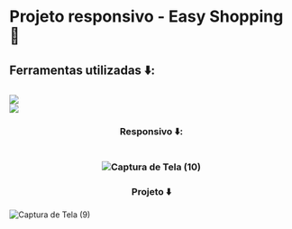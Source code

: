 <h1>Projeto responsivo - Easy Shopping 🛒</h1>

<h2>Ferramentas utilizadas ⬇️:</h2>

<h3>
<img src="https://img.shields.io/badge/HTML5-E34F26?style=for-the-badge&logo=html5&logoColor=white"> 
  <br>
<img src="https://img.shields.io/badge/CSS3-1572B6?style=for-the-badge&logo=css3&logoColor=white">
</h3>

<h3 align=center>Responsivo ⬇️:
  <br> 
  <br>

![Captura de Tela (10)](https://github.com/IgorDias07/Projeto-responsivo/assets/155583244/23717bb9-dff5-4416-ba71-243b187bc45b)

</h3>



<h3 align=center>Projeto ⬇️</h3>
 
![Captura de Tela (9)](https://github.com/IgorDias07/Projeto-responsivo/assets/155583244/1d42e783-4e60-4491-9ec7-8574885e210c) 


<br>
<br>




